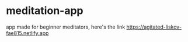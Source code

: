 # meditation-app
app made for beginner meditators, here's the link https://agitated-liskov-fae815.netlify.app
